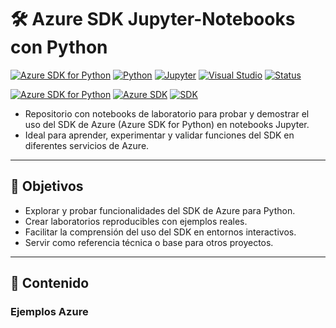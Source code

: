# 🛠️ Azure SDK Jupyter-Notebooks con Python

[![Azure SDK for Python](https://badgen.net/badge/icon/azure?icon=azure&label)](https://azure.microsoft.com)
[![Python](https://img.shields.io/badge/Python-3.x-blue?logo=python&logoColor=white)](#)
[![Jupyter](https://img.shields.io/badge/Jupyter-Lab/Notebook-F37626?logo=jupyter&logoColor=white)](#)
[![Visual Studio](https://badgen.net/badge/icon/visualstudio?icon=visualstudio&label)](https://visualstudio.microsoft.com)
[![Status](https://img.shields.io/badge/Status-Work%20in%20progress-yellow)](#)


[![Azure SDK for Python](https://img.shields.io/badge/Azure%20SDK%20for-Python-0078D4?logo=python&logoColor=white)](#)
[![Azure SDK](https://img.shields.io/badge/Azure%20SDK-Python-0078D4?logo=microsoft-azure&logoColor=white)](#)
[![SDK](https://img.shields.io/badge/SDK-Azure-0078D4?logo=azure-devops&logoColor=white)](#)




- Repositorio con notebooks de laboratorio para probar y demostrar el uso del SDK de Azure (Azure SDK for Python) en notebooks Jupyter. 
- Ideal para aprender, experimentar y validar funciones del SDK en diferentes servicios de Azure.

---

## 📌 Objetivos
- Explorar y probar funcionalidades del SDK de Azure para Python.
- Crear laboratorios reproducibles con ejemplos reales.
- Facilitar la comprensión del uso del SDK en entornos interactivos.
- Servir como referencia técnica o base para otros proyectos.

---

## 📂 Contenido
### Ejemplos Azure
[]()

